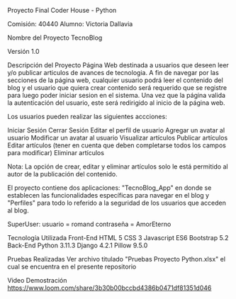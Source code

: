 Proyecto Final Coder House - Python

Comisión: 40440
Alumno: Victoria Dallavia

Nombre del Proyecto
TecnoBlog

Versión
1.0

Descripción del Proyecto
Página Web destinada a usuarios que deseen leer y/o publicar articulos de avances de tecnologia.
A fin de navegar por las secciones de la página web, cualquier usuario podrá leer el contenido del blog y el usuario que quiera crear contenido será requerido que se registre para luego poder iniciar sesion en el sistema. Una vez que la página valida la autenticación del usuario, este será redirigido al inicio de la página web.

Los usuarios pueden realizar las siguientes accciones:

Iniciar Sesión 
Cerrar Sesión
Editar el perfil de usuario
Agregar un avatar al usuario
Modificar un avatar al usuario
Visualizar artículos
Publicar artículos
Editar artículos (tener en cuenta que deben completarse todos los campos para modificar)
Eliminar artículos

Nota: La opción de crear, editar y eliminar artículos solo le está permitido al autor de la publicación del contenido.

El proyecto contiene dos aplicaciones: "TecnoBlog_App" en donde se establecen las funcionalidades específicas para navegar en el blog y "Perfiles" para todo lo referido a la seguridad de los usuarios que acceden al blog.

SuperUser:
usuario = romand
contraseña = AmorEterno

Tecnología Utilizada
Front-End
HTML 5
CSS 3
Javascript ES6
Bootstrap 5.2
Back-End
Python 3.11.3
Django 4.2.1
Pillow 9.5.0

Pruebas Realizadas
Ver archivo titulado "Pruebas Proyecto Python.xlsx" el cual se encuentra en el presente repositorio


Video Demostración
https://www.loom.com/share/3b30b00bccbd4386b0471df81351d046